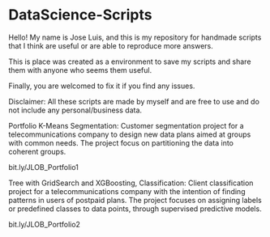 # DataScience-Scripts
Hello! 
My name is Jose Luis, and this is my repository for handmade scripts that I think are useful or are able to reproduce more answers.

This is place was created as a environment to save my scripts and share them with anyone who seems them useful.

Finally, you are welcomed to fix it if you find any issues.

Disclaimer: All these scripts are made by myself and are free to use and do not include any personal/business data.

Portfolio 
K-Means Segmentation: Customer segmentation project for a telecommunications company to design new data plans aimed at groups with common needs. The project focus on partitioning the data into coherent groups.

bit.ly/JLOB_Portfolio1

Tree with GridSearch and XGBoosting, Classification: Client classification project for a telecommunications company with the intention of finding patterns in users of postpaid plans. The project focuses on assigning labels or predefined classes to data points, through supervised predictive models.

bit.ly/JLOB_Portfolio2
